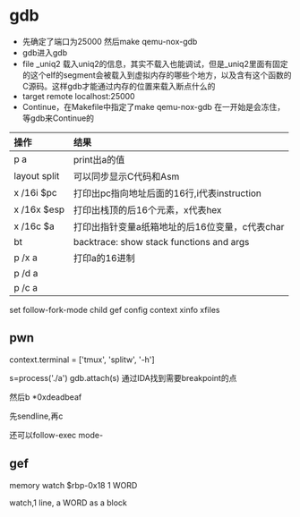 # gdb

* 先确定了端口为25000 然后make qemu-nox-gdb
* gdb进入gdb
* file \_uniq2 载入uniq2的信息，其实不载入也能调试，但是\_uniq2里面有固定的这个elf的segment会被载入到虚拟内存的哪些个地方，以及含有这个函数的C源码。这样gdb才能通过内存的位置来载入断点什么的
* target remote localhost:25000
* Continue，在Makefile中指定了make qemu-nox-gdb 在一开始是会冻住，等gdb来Continue的

| 操作 | 结果 |
| :--- | :--- |
| p a | print出a的值 |
| layout split | 可以同步显示C代码和Asm |
| x /16i $pc | 打印出pc指向地址后面的16行,i代表instruction |
| x /16x $esp | 打印出栈顶的后16个元素，x代表hex |
| x /16c $a | 打印出指针变量a纸箱地址的后16位变量，c代表char |
| bt | backtrace: show stack functions and args |
| p /x a | 打印a的16进制 |
| p /d a |  |
| p /c a |  |

set follow-fork-mode child gef config context xinfo xfiles

## pwn

context.terminal = \['tmux', 'splitw', '-h'\]

s=process\('./a'\) gdb.attach\(s\) 通过IDA找到需要breakpoint的点

然后b \*0xdeadbeaf

先sendline,再c

还可以follow-exec mode-


## gef

memory watch $rbp-0x18 1 WORD

watch,1 line, a WORD as a block
